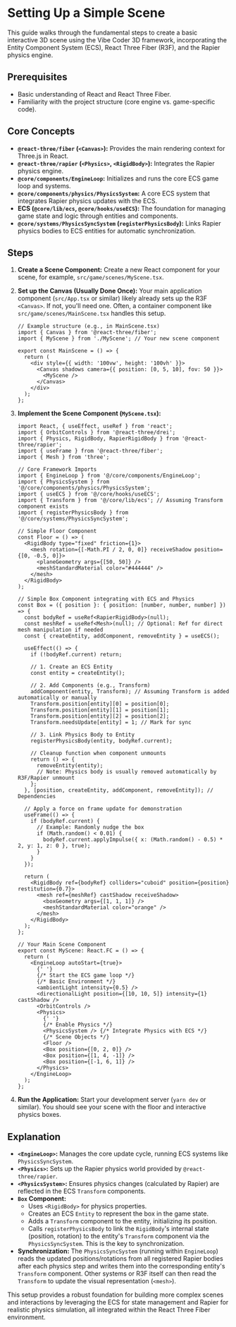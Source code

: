 # Setting Up a Simple Scene

This guide walks through the fundamental steps to create a basic interactive 3D scene using the Vibe Coder 3D framework, incorporating the Entity Component System (ECS), React Three Fiber (R3F), and the Rapier physics engine.

## Prerequisites

- Basic understanding of React and React Three Fiber.
- Familiarity with the project structure (core engine vs. game-specific code).

## Core Concepts

- **`@react-three/fiber` (`<Canvas>`):** Provides the main rendering context for Three.js in React.
- **`@react-three/rapier` (`<Physics>`, `<RigidBody>`):** Integrates the Rapier physics engine.
- **`@core/components/EngineLoop`:** Initializes and runs the core ECS game loop and systems.
- **`@core/components/physics/PhysicsSystem`:** A core ECS system that integrates Rapier physics updates with the ECS.
- **ECS (`@core/lib/ecs`, `@core/hooks/useECS`):** The foundation for managing game state and logic through entities and components.
- **`@core/systems/PhysicsSyncSystem` (`registerPhysicsBody`):** Links Rapier physics bodies to ECS entities for automatic synchronization.

## Steps

1.  **Create a Scene Component:**
    Create a new React component for your scene, for example, `src/game/scenes/MyScene.tsx`.

2.  **Set up the Canvas (Usually Done Once):**
    Your main application component (`src/App.tsx` or similar) likely already sets up the R3F `<Canvas>`. If not, you'll need one. Often, a container component like `src/game/scenes/MainScene.tsx` handles this setup.

    ```tsx
    // Example structure (e.g., in MainScene.tsx)
    import { Canvas } from '@react-three/fiber';
    import { MyScene } from './MyScene'; // Your new scene component

    export const MainScene = () => {
      return (
        <div style={{ width: '100vw', height: '100vh' }}>
          <Canvas shadows camera={{ position: [0, 5, 10], fov: 50 }}>
            <MyScene />
          </Canvas>
        </div>
      );
    };
    ```

3.  **Implement the Scene Component (`MyScene.tsx`):**

    ```tsx
    import React, { useEffect, useRef } from 'react';
    import { OrbitControls } from '@react-three/drei';
    import { Physics, RigidBody, RapierRigidBody } from '@react-three/rapier';
    import { useFrame } from '@react-three/fiber';
    import { Mesh } from 'three';

    // Core Framework Imports
    import { EngineLoop } from '@/core/components/EngineLoop';
    import { PhysicsSystem } from '@/core/components/physics/PhysicsSystem';
    import { useECS } from '@/core/hooks/useECS';
    import { Transform } from '@/core/lib/ecs'; // Assuming Transform component exists
    import { registerPhysicsBody } from '@/core/systems/PhysicsSyncSystem';

    // Simple Floor Component
    const Floor = () => (
      <RigidBody type="fixed" friction={1}>
        <mesh rotation={[-Math.PI / 2, 0, 0]} receiveShadow position={[0, -0.5, 0]}>
          <planeGeometry args={[50, 50]} />
          <meshStandardMaterial color="#444444" />
        </mesh>
      </RigidBody>
    );

    // Simple Box Component integrating with ECS and Physics
    const Box = ({ position }: { position: [number, number, number] }) => {
      const bodyRef = useRef<RapierRigidBody>(null);
      const meshRef = useRef<Mesh>(null); // Optional: Ref for direct mesh manipulation if needed
      const { createEntity, addComponent, removeEntity } = useECS();

      useEffect(() => {
        if (!bodyRef.current) return;

        // 1. Create an ECS Entity
        const entity = createEntity();

        // 2. Add Components (e.g., Transform)
        addComponent(entity, Transform); // Assuming Transform is added automatically or manually
        Transform.position[entity][0] = position[0];
        Transform.position[entity][1] = position[1];
        Transform.position[entity][2] = position[2];
        Transform.needsUpdate[entity] = 1; // Mark for sync

        // 3. Link Physics Body to Entity
        registerPhysicsBody(entity, bodyRef.current);

        // Cleanup function when component unmounts
        return () => {
          removeEntity(entity);
          // Note: Physics body is usually removed automatically by R3F/Rapier unmount
        };
      }, [position, createEntity, addComponent, removeEntity]); // Dependencies

      // Apply a force on frame update for demonstration
      useFrame(() => {
        if (bodyRef.current) {
          // Example: Randomly nudge the box
          if (Math.random() < 0.01) {
            bodyRef.current.applyImpulse({ x: (Math.random() - 0.5) * 2, y: 1, z: 0 }, true);
          }
        }
      });

      return (
        <RigidBody ref={bodyRef} colliders="cuboid" position={position} restitution={0.7}>
          <mesh ref={meshRef} castShadow receiveShadow>
            <boxGeometry args={[1, 1, 1]} />
            <meshStandardMaterial color="orange" />
          </mesh>
        </RigidBody>
      );
    };

    // Your Main Scene Component
    export const MyScene: React.FC = () => {
      return (
        <EngineLoop autoStart={true}>
          {' '}
          {/* Start the ECS game loop */}
          {/* Basic Environment */}
          <ambientLight intensity={0.5} />
          <directionalLight position={[10, 10, 5]} intensity={1} castShadow />
          <OrbitControls />
          <Physics>
            {' '}
            {/* Enable Physics */}
            <PhysicsSystem /> {/* Integrate Physics with ECS */}
            {/* Scene Objects */}
            <Floor />
            <Box position={[0, 2, 0]} />
            <Box position={[1, 4, -1]} />
            <Box position={[-1, 6, 1]} />
          </Physics>
        </EngineLoop>
      );
    };
    ```

4.  **Run the Application:** Start your development server (`yarn dev` or similar). You should see your scene with the floor and interactive physics boxes.

## Explanation

- **`<EngineLoop>`:** Manages the core update cycle, running ECS systems like `PhysicsSyncSystem`.
- **`<Physics>`:** Sets up the Rapier physics world provided by `@react-three/rapier`.
- **`<PhysicsSystem>`:** Ensures physics changes (calculated by Rapier) are reflected in the ECS `Transform` components.
- **`Box` Component:**
  - Uses `<RigidBody>` for physics properties.
  - Creates an ECS `Entity` to represent the box in the game state.
  * Adds a `Transform` component to the entity, initializing its position.
  - Calls `registerPhysicsBody` to link the `RigidBody`'s internal state (position, rotation) to the entity's `Transform` component via the `PhysicsSyncSystem`. This is the key to synchronization.
- **Synchronization:** The `PhysicsSyncSystem` (running within `EngineLoop`) reads the updated positions/rotations from all registered Rapier bodies after each physics step and writes them into the corresponding entity's `Transform` component. Other systems or R3F itself can then read the `Transform` to update the visual representation (`<mesh>`).

This setup provides a robust foundation for building more complex scenes and interactions by leveraging the ECS for state management and Rapier for realistic physics simulation, all integrated within the React Three Fiber environment.

